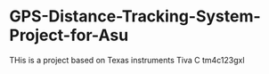 # GPS-Distance-Tracking-System-Project-for-Asu

THis is a project based on Texas instruments Tiva C tm4c123gxl